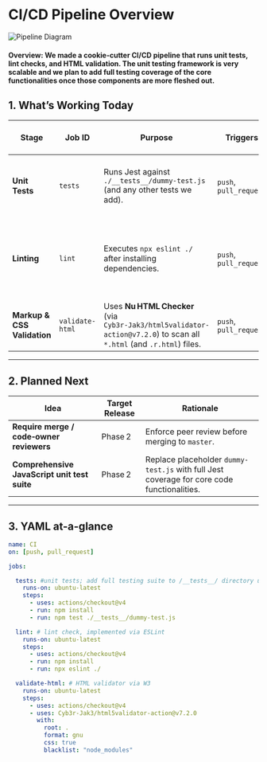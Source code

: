 # CI/CD Pipeline Overview

![Pipeline Diagram](./phase1.png)
<!---
TODO: Make pipeline diagram
-->
#### Overview: We made a cookie-cutter CI/CD pipeline that runs unit tests, lint checks, and HTML validation. The unit testing framework is very scalable and we plan to add full testing coverage of the core functionalities once those components are more fleshed out.

## 1. What’s Working Today 

| Stage | Job ID | Purpose | Triggers | Outcome when **passing** |
|-------|--------|---------|----------|--------------------------|
| **Unit Tests** | `tests` | Runs Jest against `./__tests__/dummy-test.js` (and any other tests we add). | `push`, `pull_request` | Green check‑mark; fails workflow for failed Jest tests. |
| **Linting** | `lint` | Executes `npx eslint ./` after installing dependencies. | `push`, `pull_request` | Annotations on PRs for every lint error or warning + fails the workflow on errors. |
| **Markup & CSS Validation** | `validate-html` | Uses **Nu HTML Checker** (via `Cyb3r‑Jak3/html5validator-action@v7.2.0`) to scan all `*.html` (and `.r.html`) files. | `push`, `pull_request` | Fails the workflow on invalid HTML/CSS. |

---

## 2. Planned Next 

| Idea | Target Release | Rationale |
|------|----------------|-----------|
| **Require merge / code‑owner reviewers** | Phase 2 | Enforce peer review before merging to `master`. |
| **Comprehensive JavaScript unit test suite** | Phase 2 | Replace placeholder `dummy-test.js` with full Jest coverage for core code functionalities. |

---

## 3. YAML at-a-glance

```yaml
name: CI
on: [push, pull_request]

jobs:

  tests: #unit tests; add full testing suite to /__tests__/ directory using the jest framework.
    runs-on: ubuntu-latest
    steps:
      - uses: actions/checkout@v4
      - run: npm install
      - run: npm test ./__tests__/dummy-test.js

  lint: # lint check, implemented via ESLint
    runs-on: ubuntu-latest
    steps:
      - uses: actions/checkout@v4
      - run: npm install
      - run: npx eslint ./

  validate-html: # HTML validator via W3
    runs-on: ubuntu-latest
    steps:
      - uses: actions/checkout@v4
      - uses: Cyb3r-Jak3/html5validator-action@v7.2.0
        with:
          root: .
          format: gnu
          css: true
          blacklist: "node_modules"
